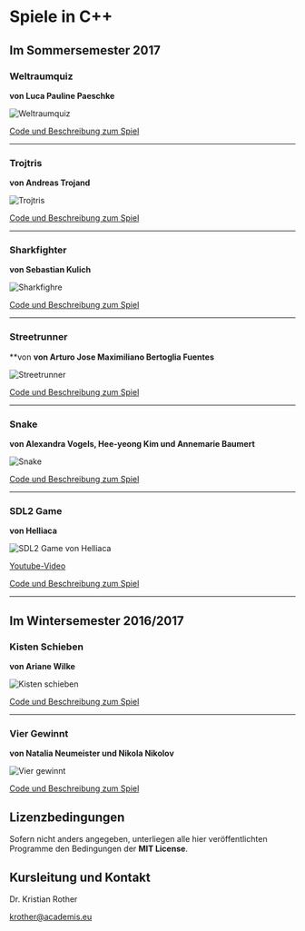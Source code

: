 
# Spiele in C++

## Im Sommersemester 2017


### Weltraumquiz

**von Luca Pauline Paeschke**

![Weltraumquiz](projekte_ss2017/weltraumquiz/bilder/Frage2mitText.fw.png)

[Code und Beschreibung zum Spiel](projekte_ss2017/weltraumquiz/)

----

### Trojtris

**von Andreas Trojand**

![Trojtris](projekte_ss2017/trojtris/screenshot.png)

[Code und Beschreibung zum Spiel](projekte_ss2017/trojtris/)

----

### Sharkfighter

**von Sebastian Kulich**

![Sharkfighre](projekte_ss2017/sharkfighter/screenshot.png)

[Code und Beschreibung zum Spiel](projekte_ss2017/sharkfighter/)

----

### Streetrunner

**von **von Arturo Jose Maximiliano Bertoglia Fuentes**

![Streetrunner](projekte_ss2017/streetrunner/screenshot.png)

[Code und Beschreibung zum Spiel](projekte_ss2017/streetrunner/)

----

### Snake

**von Alexandra Vogels, Hee-yeong Kim und Annemarie Baumert**

![Snake](projekte_ss2017/snake/screenshot.png)

[Code und Beschreibung zum Spiel](projekte_ss2017/snake/)

----

### SDL2 Game 

**von Helliaca**

![SDL2 Game von Helliaca](projekte_ss2017/helliaca_screenshot.png)

[Youtube-Video](https://www.youtube.com/watch?v=upb3DJJbQIM)

[Code und Beschreibung zum Spiel](https://github.com/Helliaca/SDL2-Game)

----

## Im Wintersemester 2016/2017

### Kisten Schieben

**von Ariane Wilke**

![Kisten schieben](projekte_ws2016/kisten_schieben/kisten_schieben2.png)

[Code und Beschreibung zum Spiel](projekte_ws2016/kisten_schieben/)

----

### Vier Gewinnt

**von Natalia Neumeister und Nikola Nikolov**

![Vier gewinnt](projekte_ws2016/vier_gewinnt/vier_gewinnt.png)

[Code und Beschreibung zum Spiel](projekte_ws2016/vier_gewinnt/)



## Lizenzbedingungen

Sofern nicht anders angegeben, unterliegen alle hier veröffentlichten Programme den Bedingungen der **MIT License**. 


## Kursleitung und Kontakt

Dr. Kristian Rother

[krother@academis.eu](mailto:krother@academis.eu)
